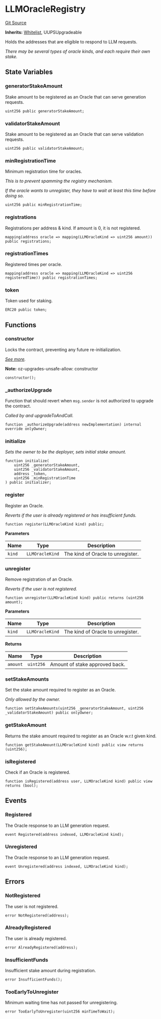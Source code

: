 # LLMOracleRegistry
[Git Source](https://github.com/firstbatchxyz/dria-oracle-contracts/blob/609653a954d5da8f6a2fba22755e9328ec77967f/src/LLMOracleRegistry.sol)

**Inherits:**
[Whitelist](/src/Whitelist.sol/abstract.Whitelist.md), UUPSUpgradeable

Holds the addresses that are eligible to respond to LLM requests.

*There may be several types of oracle kinds, and each require their own stake.*


## State Variables
### generatorStakeAmount
Stake amount to be registered as an Oracle that can serve generation requests.


```solidity
uint256 public generatorStakeAmount;
```


### validatorStakeAmount
Stake amount to be registered as an Oracle that can serve validation requests.


```solidity
uint256 public validatorStakeAmount;
```


### minRegistrationTime
Minimum registration time for oracles.

*This is to prevent spamming the registry mechanism.*

*If the oracle wants to unregister, they have to wait at least this time before doing so.*


```solidity
uint256 public minRegistrationTime;
```


### registrations
Registrations per address & kind. If amount is 0, it is not registered.


```solidity
mapping(address oracle => mapping(LLMOracleKind => uint256 amount)) public registrations;
```


### registrationTimes
Registered times per oracle.


```solidity
mapping(address oracle => mapping(LLMOracleKind => uint256 registeredTime)) public registrationTimes;
```


### token
Token used for staking.


```solidity
ERC20 public token;
```


## Functions
### constructor

Locks the contract, preventing any future re-initialization.

*[See more](https://docs.openzeppelin.com/contracts/5.x/api/proxy#Initializable-_disableInitializers--).*

**Note:**
oz-upgrades-unsafe-allow: constructor


```solidity
constructor();
```

### _authorizeUpgrade

Function that should revert when `msg.sender` is not authorized to upgrade the contract.

*Called by and upgradeToAndCall.*


```solidity
function _authorizeUpgrade(address newImplementation) internal override onlyOwner;
```

### initialize

*Sets the owner to be the deployer, sets initial stake amount.*


```solidity
function initialize(
    uint256 _generatorStakeAmount,
    uint256 _validatorStakeAmount,
    address _token,
    uint256 _minRegistrationTime
) public initializer;
```

### register

Register an Oracle.

*Reverts if the user is already registered or has insufficient funds.*


```solidity
function register(LLMOracleKind kind) public;
```
**Parameters**

|Name|Type|Description|
|----|----|-----------|
|`kind`|`LLMOracleKind`|The kind of Oracle to unregister.|


### unregister

Remove registration of an Oracle.

*Reverts if the user is not registered.*


```solidity
function unregister(LLMOracleKind kind) public returns (uint256 amount);
```
**Parameters**

|Name|Type|Description|
|----|----|-----------|
|`kind`|`LLMOracleKind`|The kind of Oracle to unregister.|

**Returns**

|Name|Type|Description|
|----|----|-----------|
|`amount`|`uint256`|Amount of stake approved back.|


### setStakeAmounts

Set the stake amount required to register as an Oracle.

*Only allowed by the owner.*


```solidity
function setStakeAmounts(uint256 _generatorStakeAmount, uint256 _validatorStakeAmount) public onlyOwner;
```

### getStakeAmount

Returns the stake amount required to register as an Oracle w.r.t given kind.


```solidity
function getStakeAmount(LLMOracleKind kind) public view returns (uint256);
```

### isRegistered

Check if an Oracle is registered.


```solidity
function isRegistered(address user, LLMOracleKind kind) public view returns (bool);
```

## Events
### Registered
The Oracle response to an LLM generation request.


```solidity
event Registered(address indexed, LLMOracleKind kind);
```

### Unregistered
The Oracle response to an LLM generation request.


```solidity
event Unregistered(address indexed, LLMOracleKind kind);
```

## Errors
### NotRegistered
The user is not registered.


```solidity
error NotRegistered(address);
```

### AlreadyRegistered
The user is already registered.


```solidity
error AlreadyRegistered(address);
```

### InsufficientFunds
Insufficient stake amount during registration.


```solidity
error InsufficientFunds();
```

### TooEarlyToUnregister
Minimum waiting time has not passed for unregistering.


```solidity
error TooEarlyToUnregister(uint256 minTimeToWait);
```

